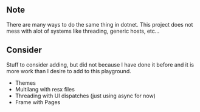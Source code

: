 ## Note
There are many ways to do the same thing in dotnet. This project
does not mess with alot of systems like threading, generic hosts, 
etc...

## Consider
Stuff to consider adding, but did not because I have done it
before and it is more work than I desire to add to this playground.
- Themes
- Multilang with resx files
- Threading with UI dispatches (just using async for now)
- Frame with Pages